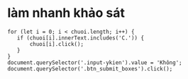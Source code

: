 # làm nhanh khảo sát

```let chuoi = document.querySelectorAll('.mt-radio');
for (let i = 0; i < chuoi.length; i++) {
   if (chuoi[i].innerText.includes('C.')) {
       chuoi[i].click();
   }
}
document.querySelector('.input-ykien').value = 'Không';
document.querySelector('.btn_submit_boxes').click();
